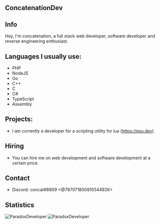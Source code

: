 ## ConcatenationDev
## Info
Hey, I'm concatenation, a full stack web developer, software developer and reverse engineering enthusiast.
## Languages I usually use:

- PHP
- NodeJS
- Go
- C++
- C
- C#
- TypeScript
- Assembly

## Projects:
- I am currently a developer for a scripting utility for lua (https://psu.dev).
## Hiring
- You can hire me on web development and software development at a certain price.
## Contact
- Discord: concat#8909 <@787071800910544926>
## Statistics
<p><img align="left" src="https://github-readme-stats.vercel.app/api/top-langs/?username=ParadoxDeveloper&layout=compact" alt="ParadoxDeveloper" /></p>
<p>&nbsp;<img align="left" src="https://github-readme-stats.vercel.app/api?username=ParadoxDeveloper&show_icons=true" alt="ParadoxDeveloper" /></p>
